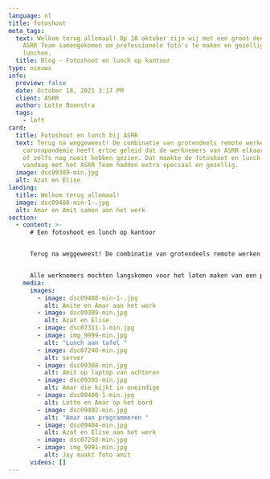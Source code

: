 ```yaml
---
language: nl
title: fotoshoot
meta_tags:
  text: Welkom terug allemaal! Op 18 oktober zijn wij met een groot deel van het
    ASRR Team samengekomen om professionele foto's te maken en gezellig te
    lunchen.
  title: Blog - Fotoshoot en lunch op kantoor
type: nieuws
info:
  preview: false
  date: October 18, 2021 3:17 PM
  client: ASRR
  author: Lotte Boonstra
  tags:
    - left
card:
  title: Fotoshoot en lunch bij ASRR
  text: Terug na weggeweest! De combinatie van grotendeels remote werken en de
    coronapandemie heeft ertoe geleid dat de werknemers van ASRR elkaar weinig
    of zelfs nog nooit hebben gezien. Dat maakte de fotoshoot en lunch die wij
    vandaag met het ASRR Team hadden extra speciaal en gezellig.
  image: dsc09389-min.jpg
  alt: Azat en Elise
landing:
  title: Welkom terug allemaal!
  image: dsc09408-min-1-.jpg
  alt: Amar en Amit samen aan het werk
section:
  - content: >-
      # Een fotoshoot en lunch op kantoor


      Terug na weggeweest! De combinatie van grotendeels remote werken en de coronapandemie heeft ertoe geleid dat de werknemers van ASRR elkaar weinig of zelfs nog nooit hebben gezien. Dat maakte de fotoshoot en lunch die wij vandaag met het ASRR Team hadden extra speciaal en gezellig.


      Alle werknemers mochten langskomen voor het laten maken van een professionele foto. Naast de professionele portretfoto’s hebben we nog wat 'casual' foto’s geschoten voor op de website. Daarna zijn wij gezellig met zijn allen aan de lunchtafel geschoven. Het was een leuke ervaring om (bijna) het hele ASRR Team bij elkaar te zien en samen van een lekkere lunch te genieten. Zelfs ASRR is zo nu en dan toch nog een beetje traditioneel.
    media:
      images:
        - image: dsc09408-min-1-.jpg
          alt: Amite en Amar aan het werk
        - image: dsc09389-min.jpg
          alt: Azat en Elise
        - image: dsc07311-1-min.jpg
        - image: img_9999-min.jpg
          alt: "Lunch aan tafel "
        - image: dsc07240-min.jpg
          alt: server
        - image: dsc09388-min.jpg
          alt: Amit op laptop van achteren
        - image: dsc09395-min.jpg
          alt: Amar die kijkt in oneindige
        - image: dsc09400-1-min.jpg
          alt: Lotte en Amar op het bord
        - image: dsc09402-min.jpg
          alt: "Amar aan programmeren "
        - image: dsc09404-min.jpg
          alt: Azat en Elise aan het werk
        - image: dsc07258-min.jpg
        - image: img_9991-min.jpg
          alt: Jay maakt foto amit
      videos: []
---
```

